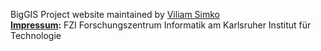 BigGIS Project website maintained by [Viliam Simko]
<br/>**[Impressum]:** FZI Forschungszentrum Informatik am Karlsruher Institut für Technologie

[Impressum]: https://www.fzi.de/footer/impressum/
[Viliam Simko]: https://github.com/vsimko
